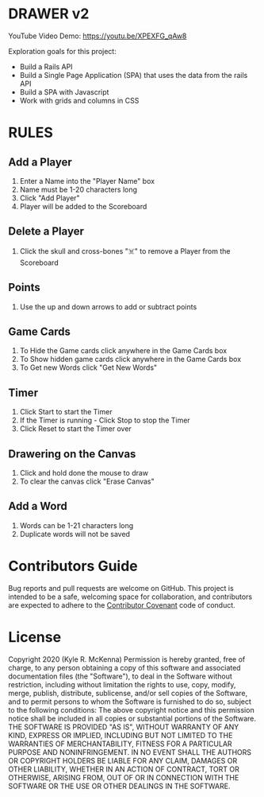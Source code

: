 # DRAWER v2
YouTube Video Demo: https://youtu.be/XPEXFG_qAw8

Exploration goals for this project:
- Build a Rails API
- Build a Single Page Application (SPA) that uses the data from the rails API
- Build a SPA with Javascript  
- Work with grids and columns in CSS

# RULES
## Add a Player
1.  Enter a Name into the "Player Name" box
2.  Name must be 1-20 characters long
3.  Click "Add Player"
4.  Player will be added to the Scoreboard

## Delete a Player
1.  Click the skull and cross-bones "☠️" to remove a Player from the Scoreboard

## Points
1.  Use the up and down arrows to add or subtract points

## Game Cards
1.  To Hide the Game cards click anywhere in the Game Cards box
2.  To Show hidden game cards click anywhere in the Game Cards box
3.  To Get new Words click "Get New Words"

## Timer
1.  Click Start to start the Timer
2.  If the Timer is running - Click Stop to stop the Timer
3.  Click Reset to start the Timer over

## Drawering on the Canvas
1.  Click and hold done the mouse to draw
2.  To clear the canvas click "Erase Canvas"

## Add a Word
1.  Words can be 1-21 characters long
2.  Duplicate words will not be saved

# Contributors Guide
Bug reports and pull requests are welcome on GitHub. This project is intended to be a safe, welcoming space for collaboration, and contributors are expected to adhere to the [Contributor Covenant](http://contributor-covenant.org) code of conduct.

# License
Copyright 2020 (Kyle R. McKenna)
Permission is hereby granted, free of charge, to any person obtaining a copy of this software and associated documentation files (the "Software"), to deal in the Software without restriction, including without limitation the rights to use, copy, modify, merge, publish, distribute, sublicense, and/or sell copies of the Software, and to permit persons to whom the Software is furnished to do so, subject to the following conditions:
The above copyright notice and this permission notice shall be included in all copies or substantial portions of the Software.
THE SOFTWARE IS PROVIDED "AS IS", WITHOUT WARRANTY OF ANY KIND, EXPRESS OR IMPLIED, INCLUDING BUT NOT LIMITED TO THE WARRANTIES OF MERCHANTABILITY, FITNESS FOR A PARTICULAR PURPOSE AND NONINFRINGEMENT. IN NO EVENT SHALL THE AUTHORS OR COPYRIGHT HOLDERS BE LIABLE FOR ANY CLAIM, DAMAGES OR OTHER LIABILITY, WHETHER IN AN ACTION OF CONTRACT, TORT OR OTHERWISE, ARISING FROM, OUT OF OR IN CONNECTION WITH THE SOFTWARE OR THE USE OR OTHER DEALINGS IN THE SOFTWARE.